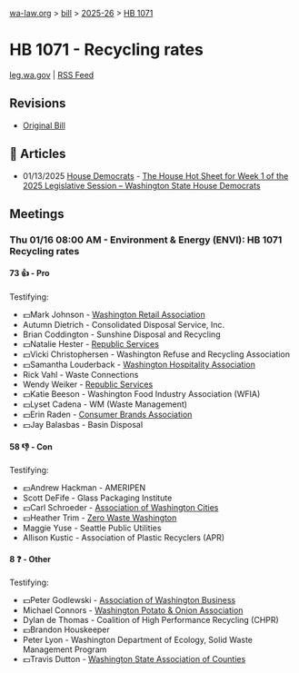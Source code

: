 [wa-law.org](/) > [bill](/bill/) > [2025-26](/bill/2025-26/) > [HB 1071](/bill/2025-26/hb/1071/)

# HB 1071 - Recycling rates
[leg.wa.gov](https://app.leg.wa.gov/billsummary?BillNumber=1071&Year=2025&Initiative=false) | [RSS Feed](./rss.xml)

## Revisions
* [Original Bill](1/)

## 📰 Articles
* 01/13/2025 [House Democrats](/org/house_democrats/) - [The House Hot Sheet for Week 1 of the 2025 Legislative Session – Washington State House Democrats](https://housedemocrats.wa.gov/blog/2025/01/13/the-house-hot-sheet-for-week-1-of-the-2025-legislative-session/#:~:text=HB%201071)

## Meetings
### Thu 01/16 08:00 AM - Environment & Energy (ENVI): HB 1071 Recycling rates
#### 73 👍 - Pro
Testifying:
* 💵Mark Johnson - [Washington Retail Association](/org/washington_retail_association/)
* Autumn Dietrich - Consolidated Disposal Service, Inc.
* Brian Coddington - Sunshine Disposal and Recycling
* 💵Natalie Hester - [Republic Services](/org/republic_services/)
* 💵Vicki Christophersen - Washington Refuse and Recycling Association
* 💵Samantha Louderback - [Washington Hospitality Association](/org/washington_hospitality_association/)
* Rick Vahl - Waste Connections
* Wendy Weiker - [Republic Services](/org/republic_services/)
* 💵Katie Beeson - Washington Food Industry Association (WFIA)
* 💵Lyset Cadena - WM (Waste Management)
* 💵Erin Raden - [Consumer Brands Association](/org/consumer_brands_association/)
* 💵Jay Balasbas - Basin Disposal

#### 58 👎 - Con
Testifying:
* 💵Andrew Hackman - AMERIPEN
* Scott DeFife - Glass Packaging Institute
* 💵Carl Schroeder - [Association of Washington Cities](/org/association_of_washington_cities/)
* 💵Heather Trim - [Zero Waste Washington](/org/zero_waste_washington/)
* Maggie Yuse - Seattle Public Utilities
* Allison Kustic - Association of Plastic Recyclers (APR)

#### 8 ❓ - Other
Testifying:
* 💵Peter Godlewski - [Association of Washington Business](/org/association_of_washington_business/)
* Michael Connors - [Washington Potato & Onion Association](/org/washington_potato_&_onion_association/)
* Dylan de Thomas - Coalition of High Performance Recycling (CHPR)
* 💵Brandon Houskeeper
* Peter Lyon - Washington Department of Ecology, Solid Waste Management Program
* 💵Travis Dutton - [Washington State Association of Counties](/org/washington_state_association_of_counties/)
